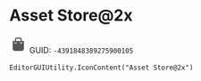 # Asset Store@2x
![](/img/Asset%20Store@2x.png)
GUID: `-4391848389275900105`
```
EditorGUIUtility.IconContent("Asset Store@2x")
```
